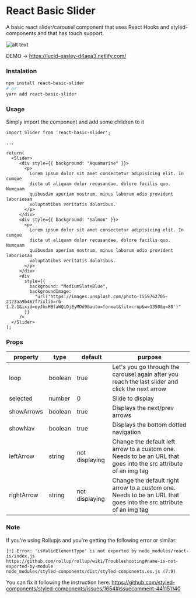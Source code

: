 # React Basic Slider

A basic react slider/carousel component that uses React Hooks and styled-components and that has touch support.

![alt text](https://i.imgur.com/1GXU0BR.png)

DEMO -> https://lucid-easley-d4aea3.netlify.com/

### Instalation

```bash
npm install react-basic-slider
# or
yarn add react-basic-slider
```

### Usage

Simply import the component and add some children to it

```
import Slider from 'react-basic-slider';

...

return(
  <Slider>
     <div style={{ background: "Aquamarine" }}>
       <p>
         Lorem ipsum dolor sit amet consectetur adipisicing elit. In cumque
         dicta ut aliquam dolor recusandae, dolore facilis quo. Numquam
         quibusdam aperiam nostrum, minus laborum odio provident laboriosam
         voluptatibus veritatis doloribus.
       </p>
     </div>
     <div style={{ background: "Salmon" }}>
       <p>
         Lorem ipsum dolor sit amet consectetur adipisicing elit. In cumque
         dicta ut aliquam dolor recusandae, dolore facilis quo. Numquam
         quibusdam aperiam nostrum, minus laborum odio provident laboriosam
         voluptatibus veritatis doloribus.
       </p>
     </div>
     <div
       style={{
         background: "MediumSlateBlue",
         backgroundImage:
           "url('https://images.unsplash.com/photo-1559762705-2123aa9b467f?ixlib=rb-1.2.1&ixid=eyJhcHBfaWQiOjEyMDd9&auto=format&fit=crop&w=1350&q=80')"
       }}
     />
  </Slider>
);
```

### Props

| property   | type    | default        | purpose                                                                                                           |
| ---------- | ------- | -------------- | ----------------------------------------------------------------------------------------------------------------- |
| loop       | boolean | true           | Let's you go through the carousel again after you reach the last slider and click the next arrow                  |
| selected   | number  | 0              | Slide to display                                                                                                  |
| showArrows | boolean | true           | Displays the next/prev arrows                                                                                     |
| showNav    | boolean | true           | Displays the bottom dotted navigation                                                                             |
| leftArrow  | string  | not displaying | Change the default left arrow to a custom one. Needs to be an URL that goes into the src attribute of an img tag  |
| rightArrow | string  | not displaying | Change the default right arrow to a custom one. Needs to be an URL that goes into the src attribute of an img tag |

### Note

If you're using Rollupjs and you're getting the following error or similar: 

```
[!] Error: 'isValidElementType' is not exported by node_modules/react-is/index.js
https://github.com/rollup/rollup/wiki/Troubleshooting#name-is-not-exported-by-module
node_modules/styled-components/dist/styled-components.es.js (7:9)
```

You can fix it following the instruction here: https://github.com/styled-components/styled-components/issues/1654#issuecomment-441151140
